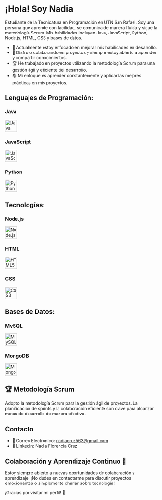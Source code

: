 <h1>¡Hola! Soy Nadia</h1>

Estudiante de la Tecnicatura en Programación en UTN San Rafael. Soy una persona que aprende con facilidad, se comunica de manera fluida y sigue la metodología Scrum. Mis habilidades incluyen Java, JavaScript, Python, Node.js, HTML, CSS y bases de datos.

- 🌱 Actualmente estoy enfocado en mejorar mis habilidades en desarrollo.
- 💬 Disfruto colaborando en proyectos y siempre estoy abierto a aprender y compartir conocimientos.
- 🏆 He trabajado en proyectos utilizando la metodología Scrum para una gestión ágil y eficiente del desarrollo.
- 📚 Mi enfoque es aprender constantemente y aplicar las mejores prácticas en mis proyectos.

<h2>Lenguajes de Programación:</h2>
<h3>Java</h3> <img src="https://img.icons8.com/color/48/000000/java-coffee-cup-logo.png" alt="Java Logo" width="40" height="40">
<h3>JavaScript</h3> <img src="https://img.icons8.com/color/48/000000/javascript.png" alt="JavaScript Logo" width="40" height="40">
<h3>Python</h3> <img src="https://img.icons8.com/color/48/000000/python.png" alt="Python Logo" width="40" height="40"> 
  
<h2>Tecnologías:</h2>
<h3>Node.js</h3>  <img src="https://img.icons8.com/color/48/000000/nodejs.png" alt="Node.js Logo" width="40" height="40">
<h3>HTML</h3> <img src="https://img.icons8.com/color/48/000000/html.png" alt="HTML5 Logo" width="40" height="40"> 
<h3>CSS</h3> <img src="https://img.icons8.com/color/48/000000/css.png" alt="CSS3 Logo" width="40" height="40"> 
  
<h2>Bases de Datos:</h2>
<h3>MySQL</h3><img src="https://img.icons8.com/color/48/000000/mysql.png" alt="MySQL Logo" width="40" height="40">
 <h3>MongoDB</h3> <img src="https://img.icons8.com/color/48/000000/mongodb.png" alt="MongoDB Logo" width="40" height="40"> 



<h2>🏆 Metodología Scrum </h2>
Adopto la metodología Scrum para la gestión ágil de proyectos. La planificación de sprints y la colaboración eficiente son clave para alcanzar metas de desarrollo de manera efectiva.

<h2>Contacto </h2>

- 📧 Correo Electrónico: [nadiacruz563@gmail.com](mailto:nadiacruz563@gmail.com)
- 🔗 LinkedIn: [Nadia Florencia Cruz](https://www.linkedin.com/in/nadia-florencia-cruz-916078255)

<h2>Colaboración y Aprendizaje Continuo 🤝</h2>
Estoy siempre abierto a nuevas oportunidades de colaboración y aprendizaje. ¡No dudes en contactarme para discutir proyectos emocionantes o simplemente charlar sobre tecnología!

¡Gracias por visitar mi perfil! 🌟



